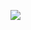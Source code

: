 ![](https://media.githubusercontent.com/media/dyzz/dyzz.github.io/master/images/IconCounterFirst.png)